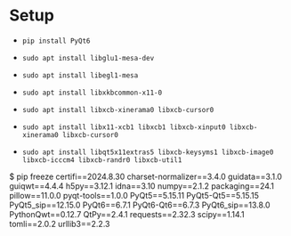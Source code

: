 # Setup
- `pip install PyQt6`
- `sudo apt install libglu1-mesa-dev`
- `sudo apt install libegl1-mesa`
- `sudo apt install libxkbcommon-x11-0`

- `sudo apt install libxcb-xinerama0 libxcb-cursor0`
- `sudo apt install libx11-xcb1 libxcb1 libxcb-xinput0 libxcb-xinerama0 libxcb-cursor0`
- `sudo apt install libqt5x11extras5 libxcb-keysyms1 libxcb-image0 libxcb-icccm4 libxcb-randr0 libxcb-util1`


$ pip freeze
certifi==2024.8.30
charset-normalizer==3.4.0
guidata==3.1.0
guiqwt==4.4.4
h5py==3.12.1
idna==3.10
numpy==2.1.2
packaging==24.1
pillow==11.0.0
pyqt-tools==1.0.0
PyQt5==5.15.11
PyQt5-Qt5==5.15.15
PyQt5_sip==12.15.0
PyQt6==6.7.1
PyQt6-Qt6==6.7.3
PyQt6_sip==13.8.0
PythonQwt==0.12.7
QtPy==2.4.1
requests==2.32.3
scipy==1.14.1
tomli==2.0.2
urllib3==2.2.3